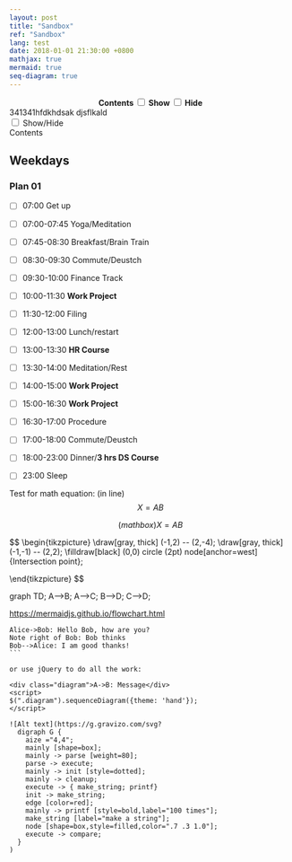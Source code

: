 ```yaml
---
layout: post
title: "Sandbox"
ref: "Sandbox"
lang: test
date: 2018-01-01 21:30:00 +0800
mathjax: true
mermaid: true
seq-diagram: true
---
```


<div class="post-toc01">
  <p style="text-align:center; font-weight:bold; margin: 0;">Contents
  <input type="checkbox" id="show-trigger" class="toc-trigger" />
  <label for="show-trigger">Show</label>
  <input type="checkbox" id="hide-trigger" class="toc-trigger" />
  <label for="hide-trigger">Hide</label>
  <div class="trigger">
    341341hfdkhdsak
    djsflkald
  </div>
  <input type="checkbox" id="toc-trigger" class="toc-trigger" />
  <label for="toc-trigger">Show/Hide</label>
  <div class="trigger">
    Contents
  </div>
</div>


## Weekdays
### Plan 01
- [ ] 07:00 Get up
- [ ] 07:00-07:45 Yoga/Meditation
- [ ] 07:45-08:30 Breakfast/Brain Train
- [ ] 08:30-09:30 Commute/Deustch
- [ ] 09:30-10:00 Finance Track
- [ ] 10:00-11:30 **Work Project**
- [ ] 11:30-12:00 Filing
- [ ] 12:00-13:00 Lunch/restart
- [ ] 13:00-13:30 **HR Course**
- [ ] 13:30-14:00 Meditation/Rest
- [ ] 14:00-15:00 **Work Project**
- [ ] 15:00-16:30 **Work Project**
- [ ] 16:30-17:00 Procedure
- [ ] 17:00-18:00 Commute/Deustch
- [ ] 18:00-23:00 Dinner/**3 hrs DS Course**
- [ ] 23:00 Sleep


Test for math equation: (in line) $$ X = AB $$

$$
(math box)
X = AB
$$

$$
\begin{tikzpicture}
\draw[gray, thick] (-1,2) -- (2,-4);
\draw[gray, thick] (-1,-1) -- (2,2);
\filldraw[black] (0,0) circle (2pt) node[anchor=west] {Intersection point};

\end{tikzpicture}
$$

<div id="diagram"></div>
<script>
  var options = {theme: 'simple'};
  var a = Diagram.parse("Alice->Bob: Hello Bob, how are you?" +
                        "Note right of Bob: Bob thinks" +
                        "Bob-->Alice: I am good thanks!​");
  a.drawSVG("diagram", options);
</script>

<div class="mermaid">
graph TD;
    A-->B;
    A-->C;
    B-->D;
    C-->D;
</div>

https://mermaidjs.github.io/flowchart.html

```sequence
Alice->Bob: Hello Bob, how are you?
Note right of Bob: Bob thinks
Bob-->Alice: I am good thanks!
​```

or use jQuery to do all the work:

<div class="diagram">A->B: Message</div>
<script>
$(".diagram").sequenceDiagram({theme: 'hand'});
</script>

![Alt text](https://g.gravizo.com/svg?
  digraph G {
    aize ="4,4";
    mainly [shape=box];
    mainly -> parse [weight=80];
    parse -> execute;
    mainly -> init [style=dotted];
    mainly -> cleanup;
    execute -> { make_string; printf}
    init -> make_string;
    edge [color=red];
    mainly -> printf [style=bold,label="100 times"];
    make_string [label="make a string"];
    node [shape=box,style=filled,color=".7 .3 1.0"];
    execute -> compare;
  }
)
